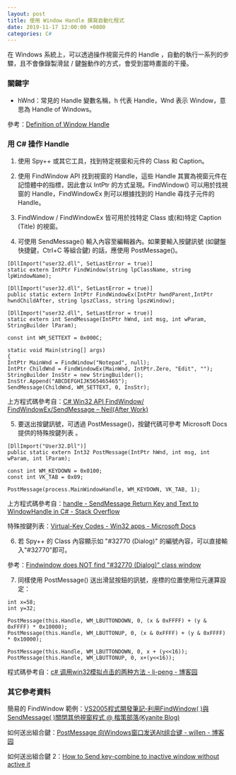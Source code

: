 ```yaml
---
layout: post
title: 使用 Window Handle 撰寫自動化程式
date: 2019-11-17 12:00:00 +0800
categories: C#
---
```


在 Windows 系統上，可以透過操作視窗元件的 Handle ，自動的執行一系列的步驟，且不會像錄製滑鼠 / 鍵盤動作的方式，會受到當時畫面的干擾。

### 關鍵字

- hWnd：常見的 Handle 變數名稱，h 代表 Handle，Wnd 表示 Window，意思為 Handle of Windows。

參考：[Definition of Window Handle](https://social.msdn.microsoft.com/Forums/windows/en-US/a25a604b-d92d-434a-a0f4-5da0180be41b/definition-of-window-handle?forum=winforms)

### 用 C# 操作 Handle

1. 使用 Spy++ 或其它工具，找到特定視窗和元件的 Class 和 Caption。

2. 使用 FindWindow API 找到視窗的 Handle，這些 Handle 其實為視窗元件在記憶體中的指標，因此會以 IntPtr 的方式呈現。FindWindow() 可以用於找視窗的 Handle，FindWindowEx 則可以根據找到的 Handle 尋找子元件的 Handle。

3. FindWindow / FindWindowEx 皆可用於找特定 Class 或(和)特定 Caption (Title) 的視窗。

4. 可使用 SendMessage() 輸入內容至編輯器內。如果要輸入按鍵訊號 (如鍵盤快捷鍵，Ctrl+C 等組合鍵) 的話，應使用 PostMessage()。

```
[DllImport("user32.dll", SetLastError = true)]
static extern IntPtr FindWindow(string lpClassName, string lpWindowName);
 
[DllImport("user32.dll", SetLastError = true)]
public static extern IntPtr FindWindowEx(IntPtr hwndParent,IntPtr hwndChildAfter, string lpszClass, string lpszWindow);
 
[DllImport("user32.dll", SetLastError = true)]
static extern int SendMessage(IntPtr hWnd, int msg, int wParam, StringBuilder lParam);
 
const int WM_SETTEXT = 0x000C;
 
static void Main(string[] args)
{
IntPtr MainWnd = FindWindow("Notepad", null);
IntPtr ChildWnd = FindWindowEx(MainWnd, IntPtr.Zero, "Edit", "");
StringBuilder InsStr = new StringBuilder();
InsStr.Append("ABCDEFGHIJK565465465");
SendMessage(ChildWnd, WM_SETTEXT, 0, InsStr);
```

上方程式碼參考自：[C# Win32 API FindWindow/ FindWindowEx/SendMessage – Neil(After Work)](https://neilw.tw/2017/09/04/c-win32-api-findwindow-findwindowexsendmessage/)

5. 要送出按鍵訊號，可透過 PostMessage()，按鍵代碼可參考 Microsoft Docs 提供的特殊按鍵列表 。

```
[DllImport("User32.Dll")]
public static extern Int32 PostMessage(IntPtr hWnd, int msg, int wParam, int lParam);

const int WM_KEYDOWN = 0x0100;
const int VK_TAB = 0x09;

PostMessage(process.MainWindowHandle, WM_KEYDOWN, VK_TAB, 1);
```

上方程式碼參考自：[handle - SendMessage Return Key and Text to WindowHandle in C# - Stack Overflow](https://stackoverflow.com/questions/23436339/sendmessage-return-key-and-text-to-windowhandle-in-c-sharp)

特殊按鍵列表：[Virtual-Key Codes - Win32 apps - Microsoft Docs](https://docs.microsoft.com/en-us/windows/win32/inputdev/virtual-key-codes)

6. 若 Spy++ 的 Class 內容顯示如 "#32770 (Dialog)" 的編號內容，可以直接輸入"#32770"即可。

參考：[Findwindow does NOT find "#32770 (Dialog)" class window](https://social.msdn.microsoft.com/Forums/en-US/7a5ca858-461e-4a64-bf83-69cfcf2bc44e/findwindow-does-not-find-quot32770-dialogquot-class-window?forum=Vsexpressvb)

7. 同樣使用 PostMessage() 送出滑鼠按鈕的訊號，座標的位置使用位元運算設定：

```
int x=58;
int y=32;

PostMessage(this.Handle, WM_LBUTTONDOWN, 0, (x & 0xFFFF) + (y & 0xFFFF) * 0x10000);
PostMessage(this.Handle, WM_LBUTTONUP, 0, (x & 0xFFFF) + (y & 0xFFFF) * 0x10000);

PostMessage(this.Handle, WM_LBUTTONDOWN, 0, x + (y<<16));
PostMessage(this.Handle, WM_LBUTTONUP, 0, x+(y<<16));
```

程式碼參考自：[c# 调用win32模拟点击的两种方法 - li-peng - 博客园](https://www.cnblogs.com/li-peng/p/3583771.html)



### 其它參考資料

簡易的 FindWindow 範例：[VS2005程式開發筆記-利用FindWindow( )與SendMessage( )關閉其他視窗程式 @ 楷策部落(Kyanite Blog)](https://blog.xuite.net/kyanite0909/Blog/61011014)

如何送出組合鍵：[PostMessage 向Windows窗口发送Alt组合键 - willen - 博客园](https://www.cnblogs.com/willen/archive/2008/10/22/1316523.html)

如何送出組合鍵 2：[How to Send key-combine to inactive window without active it](https://social.msdn.microsoft.com/Forums/vstudio/en-US/821a5bd3-665c-414e-91c6-c9415dd67bac/how-to-send-keycombine-to-inactive-window-without-active-it?forum=csharpgeneral)